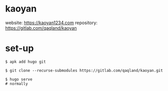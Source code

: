# kaoyan

website: https://kaoyan1234.com
repository: https://gitlab.com/qaqland/kaoyan

# set-up

```
$ apk add hugo git

$ git clone --recurse-submodules https://gitlab.com/qaqland/kaoyan.git

$ hugo serve
# normally
```
